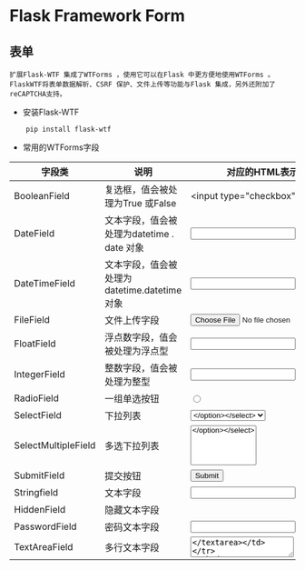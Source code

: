 # Flask Framework Form

## 表单

	扩展Flask-WTF 集成了WTForms ，使用它可以在Flask 中更方便地使用WTForms 。FlaskWTF将表单数据解析、CSRF 保护、文件上传等功能与Flask 集成，另外还附加了reCAPTCHA支持。
	
- 安装Flask-WTF

```
	pip install flask-wtf
```

- 常用的WTForms字段

| 字段类 | 说明 | 对应的HTML表示 |
| ---- | ---- | ---- |
| BooleanField | 复选框，值会被处理为True 或False | &lt;input type="checkbox"&gt; |
| DateField | 文本字段，值会被处理为datetime . date 对象 | <input type = "text"> |
| DateTimeField | 文本字段，值会被处理为datetime.datetime对象| <input type = "text"> |
| FileField | 文件上传字段 | <input type = "file"> |
| FloatField | 浮点数字段，值会被处理为浮点型 | <input type = "text"> |
| IntegerField | 整数字段，值会被处理为整型 | <input type = "text"> |
| RadioField | 一组单选按钮 | <input type = "radio"> |
| SelectField | 下拉列表 | <select><option><\/option><\/select> |
| SelectMultipleField | 多选下拉列表 | <select multiple><option><\/option><\/select> |
| SubmitField | 提交按钮 | <input type = "submit"> |
| Stringfield | 文本字段 | <input type = "text"> |
| HiddenField | 隐藏文本字段 | <input type = "hidden"> |
| PasswordField | 密码文本字段 | <input type = "password"> |
| TextAreaField | 多行文本字段 | <textarea><\/textarea> |